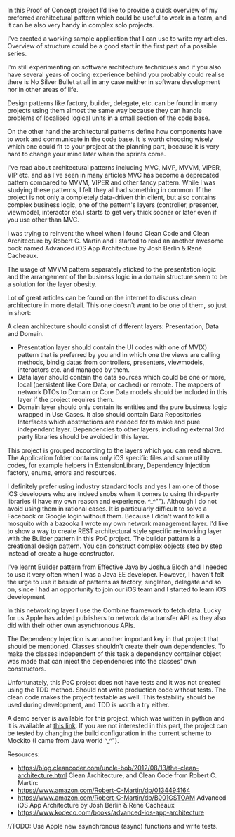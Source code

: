 In this Proof of Concept project I’d like to provide a quick overview of my preferred architectural pattern which could be useful to work in a team, and it can be also very handy in complex solo projects.

I've created a working sample application that I can use to write my articles. Overview of structure could be a good start in the first part of a possible series.

I'm still experimenting on software architecture techniques and if you also have several years of coding experience behind you probably could realise there is No Silver Bullet at all in any case neither in software development nor in other areas of life.

Design patterns like factory, builder, delegate, etc. can be found in many projects using them almost the same way because they can handle problems of localised logical units in a small section of the code base.

On the other hand the architectural patterns define how components have to work and communicate in the code base. It is worth choosing wisely which one could fit to your project at the planning part, because it is very hard to change your mind later when the sprints come.

I've read about architectural patterns including MVC, MVP, MVVM, VIPER, VIP etc. and as I've seen in many articles MVC has become a deprecated pattern compared to MVVM, VIPER and other fancy pattern. While I was studying these patterns, I felt they all had something in common. If the project is not only a completely data-driven thin client, but also contains complex business logic, one of the pattern's layers (controller, presenter, viewmodel, interactor etc.) starts to get very thick sooner or later even if you use other than MVC.

I was trying to reinvent the wheel when I found Clean Code and Clean Architecture by Robert C. Martin and I started to read an another awesome book named Advanced iOS App Architecture by Josh Berlin & René Cacheaux.

The usage of MVVM pattern separately sticked to the presentation logic and the arrangement of the business logic in a domain structure seem to be a solution for the layer obesity.

Lot of great articles can be found on the internet to discuss clean architecture in more detail. This one doesn't want to be one of them, so just in short:

A clean architecture should consist of different layers: Presentation, Data and Domain.
- Presentation layer should contain the UI codes with one of MV(X) pattern that is preferred by you and in which one the views are calling methods, bindig datas from controllers, presenters, viewmodels, interactors etc. and managed by them. 
- Data layer should contain the data sources which could be one or more, local (persistent like Core Data, or cached) or remote. The mappers of network DTOs to Domain or Core Data models should be included in this layer if the project requires them. 
- Domain layer should only contain its entities and the pure business logic wrapped in Use Cases. It also should contain Data Repositories Interfaces which abstractions are needed for to make and pure independent layer. Dependencies to other layers, including external 3rd party libraries should be avoided in this layer.

This project is grouped according to the layers which you can read above. The Application folder contains only iOS specific files and some utility codes, for example helpers in ExtensionLibrary, Dependency Injection factory, enums, errors and resources.

I definitely prefer using industry standard tools and yes I am one of those iOS developers who are indeed snobs when it comes to using third-party libraries (I have my own reason and experience. ^_^""). Although I do not avoid using them in rational cases. It is particularly difficult to solve a Facebook or Google login without them. Because I didn't want to kill a mosquito with a bazooka I wrote my own network management layer.
I'd like to show a way to create REST architectural style specific networking layer with the Builder pattern in this PoC project. The builder pattern is a creational design pattern. You can construct complex objects step by step instead of create a huge constructor.

I've learnt Builder pattern from Effective Java by Joshua Bloch and I needed to use it very often when I was a Java EE developer. However, I haven't felt the urge to use it beside of patterns as factory, singleton, delegate and so on, since I had an opportunity to join our iOS team and I started to learn iOS development 

In this networking layer I use the Combine framework to fetch data. Lucky for us Apple has added publishers to network data transfer API as they also did with their other own asynchronous APIs.

The Dependency Injection is an another important key in that project that should be mentioned. Classes shouldn't create their own dependencies. 
To make the classes independent of this task a dependency container object was made that can inject the dependencies into the classes' own constructors.

Unfortunately, this PoC project does not have tests and it was not created using the TDD method. Should not write production code without tests. The clean code makes the project testable as well. This testability should be used during development, and TDD is worth a try either.

A demo server is available for this project, which was written in python and it is available at [this link](https://github.com/losadrian/demoSmartHomeServer).
If you are not interested in this part, the project can be tested by changing the build configuration in the current scheme to Mockito (I came from Java world ^_^").

Resources:
- https://blog.cleancoder.com/uncle-bob/2012/08/13/the-clean-architecture.html
Clean Architecture, and Clean Code from Robert C. Martin:
- https://www.amazon.com/Robert-C-Martin/dp/0134494164
- https://www.amazon.com/Robert-C-Martin/dp/B001GSTOAM
Advanced iOS App Architecture by Josh Berlin & René Cacheaux
- https://www.kodeco.com/books/advanced-ios-app-architecture


//TODO: Use Apple new asynchronous (async) functions and write tests.
